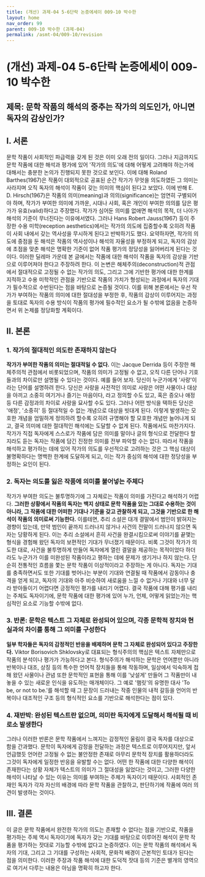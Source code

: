 ```yaml
---
title: (개선) 과제-04 5-6단락 논증에세이 009-10 박수한
layout: home
nav_order: 99
parent: 009-10 박수한 (과제-04)
permalink: /asmt-04/009-10/revision
---
```


# (개선) 과제-04 5-6단락 논증에세이 009-10 박수한 

## 제목: 문학 작품의 해석의 중추는 작가의 의도인가, 아니면 독자의 감상인가? 

## I. 서론

문학 작품이 사회적인 파급력을 갖게 된 것은 이미 오래 전의 일이다. 그러나 지금까지도 문학 작품에 대한 해석과 평가에 있어 '작가의 의도'에 대해 어떻게 고려해야 하는가에 대해서는 충분한 논의가 진행되지 못한 것으로 보인다. 이에 대해 Roland Barthes(1967)은 작품이 대외적으로 공표된 순간 작가가 무엇을 의도하였든 그 의미는 사라지며 오직 독자의 해석이 작품이 갖는 의미의 핵심이 된다고 보았다. 이에 반해 E. D. Hirsch(1967)은 작품의 의미(meaning)과 의의(significance)는 엄연히 구별되어야 하며, 작가가 부여한 의미에 가까운, 시대나 사회, 혹은 개인이 부여한 의의를 담은 평가가 유효(valid)하다고 주장했다. 작가가 심어둔 의미를 없애면 해석의 목적, 더 나아가 해석의 기준이 무너진다는 이유에서였다. 그러나 Hans Robert Jauss(1967) 등이 주장한 수용 미학(reception aesthetics)에서는 작가의 의도에 집중할수록 오히려 작품이 사회 내에서 갖는 역사성을 무시하게 된다고 반박하기도 했다. 요약하자면, 작가의 의도에 중점을 둔 해석은 작품의 역사성이나 해석의 자율성을 부정하게 되고, 독자의 감상에 초점을 맞춘 해석은 명확한 기준이 없어 작품 평가의 정당성을 잃어버리게 된다는 것이다. 이러한 딜레마 가운데 본 글에서는 작품에 대한 해석이 작품을 독자의 감상을 기반으로 이루어져야 한다고 주장하려 한다. 이 논변은 해체주의(deconstruction)적 관점에서 절대적으로 고정될 수 없는 작가의 의도, 그리고 그에 기반한 평가에 대한 한계를 지적하고 수용 미학적인 관점을 기반으로 작품의 가치가 형성되는 과정에서 독자의 기대가 필수적으로 수반된다는 점을 바탕으로 논증될 것이다. 이를 위해 본론에서는 우선 작가가 부여하는 작품의 의미에 대한 절대성을 부정한 후, 작품의 감상이 이루어지는 과정을 토대로 독자의 수용 방식이 작품의 평가에 필수적인 요소가 될 수밖에 없음을 논증하면서 위 논제를 정당화할 계획이다. 

## II. 본론

### 1. 작가의 절대적인 의도란 존재하지 않는다

**작가가 부여한 작품의 의미는 절대적일 수 없다.** 이는 Jacque Derrida 등이 주장한 해체주의적 관점에서 비롯되었으며, 작품의 의미가 고정될 수 없고, 오직 다른 단어나 기호들과의 차이로만 설명될 수 있다는 것이다. 예를 들어 보자. 당신이 누군가에게 '사랑'이라는 단어를 설명하려 한다. 당신은 사랑을 사전적인 의미로 사랑은 어떤 사물이나 대상을 아끼고 소중히 여기거나 즐기는 마음이다, 라고 정의할 수도 있고, 혹은 증오나 애정 등 다른 감정과의 차이로 사랑을 묘사할 수도 있다. 그러나 어떤 방식을 택하든 당신은 '애정', '소중히' 등 절대적일 수 없는 개념으로 대상을 빗대게 된다. 이렇게 발생하는 모호한 개념을 엄밀하게 정의하려 할수록 오히려 규명해야 할 모호한 개념만 늘어나게 되고, 결국 의미에 대한 절대적인 해석에는 도달할 수 없게 된다. 작품에서도 마찬가지다. 작가가 직접 독자에게 스스로가 작품에 담은 의미를 말이나 글의 형식으로 전달한다 할 지라도 듣는 독자는 작품에 담긴 진정한 의미를 전부 파악할 수는 없다. 따라서 작품을 해석하고 평가하는 데에 있어 작가의 의도를 우선적으로 고려하는 것은 그 핵심 대상이 불명확하다는 명백한 한계에 도달하게 되고, 이는 작가 중심의 해석에 대한 정당성을 부정하는 요인이 된다. 

### 2. 독자는 의도를 잃은 작품에 의미를 불어넣는 주체다

작가가 부여한 의도는 불투명하기에 그 자체로는 작품이 의미를 가진다고 해석하기 어렵다. **그러한 상황에서 작품의 독자는 백지 상태로 문학 작품을 있는 그대로 수용하는 것이 아니라, 그 작품에 대한 어떠한 기대나 기준을 갖고 관찰하게 되고, 그것을 기반으로 한 해석이 작품의 의미로써 기능한다.** 이를테면, 추리 소설은 대개 결말에서 범인이 밝혀지는 경향이 있는데, 만약 범인이 끝까지 드러나지 않거나 사건의 전말이 드러나지 않으면 독자는 당황하게 된다. 이는 추리 소설에서 흔히 사건을 완결시킴으로써 이야기를 끝맺는 형식을 경험해 왔던 독자의 보편적인 기대가 무너졌기 때문이다. 비록 그것이 작가가 의도한 대로, 사건을 불투명하게 만들어 독자에게 열린 결말을 제공하는 목적이었다 하더라도 누군가가 이를 미완성된 작품이라고 평하는 데에 문제가 생기거나 하지 않는다. 단순히 전통적인 흐름을 쫓는 문학 작품이 이상적이라고 주장하는 게 아니다. 독자는 기대를 충족하면서도 또한 기대를 벗어나는 부분이 기대와 연결될 때 작품에서 감동이나 충격을 얻게 되고, 독자의 기대와 아주 비슷하여 새로움을 느낄 수 없거나 기대와 너무 달라 받아들이기 어렵다면 긍정적인 평가를 내리기 어렵다. 결국 작품에 대해 평가를 내리는 주체도 독자이기에, 문학 작품에 대한 평가에 있어 누가, 언제, 어떻게 읽었는가는 핵심적인 요소로 기능할 수밖에 없다. 

### 3. 반론: 문학은 텍스트 그 자체로 완성되어 있으며, 각종 문학적 장치와 현실과의 차이를 통해 그 의미를 구성한다

**일부 학자들은 독자의 감정적인 반응을 배제하며 문학 그 자체로 완성되어 있다고 주장한다.** Viktor Borisovich Shklovsky로 대표되는 형식주의의 핵심은 텍스트 자체만으로 작품의 분석이나 평가가 가능하다고 본다. 형식주의가 해석하는 문학은 언어뿐만 아니라 반복이나 대조, 상징 등의 특수한 언어적 장치들을 통해 작동하며, 일상에서 익숙하게 접해 왔던 사물이나 관념 또한 문학적인 표현을 통해 이를 '낮설게' 만들어 그 작품만이 내놓을 수 있는 새로운 인식을 유도하는 매개체이다. 그 예로 '햄릿'의 유명한 대사 'To be, or not to be.'를 해석할 때 그 문장이 드러내는 작중 인물의 내적 갈등을 언어의 반복이나 대조적인 구조 등의 형식적인 요소를 기반으로 해석한다는 점이 있다. 

### 4. 재반박: 완성된 텍스트란 없으며, 의미란 독자에게 도달해서 해석될 때 비로소 발생한다

그러나 이러한 반론은 문학 작품에서 느껴지는 감정적인 울림이 결국 독자를 대상으로 함을 간과했다. 문학이 독자에게 감정을 전달하는 과정은 텍스트로 이루어지지만, 앞서 언급했듯 언어란 고정될 수 없는 불안정한 존재로 아무리 문학적 장치를 활용하더라도 그것이 독자에게 일정한 반응을 유발할 수는 없다. 어떤 한 작품에 대한 다양한 해석이 존재한다는 상황 자체가 텍스트의 의미가 그 절대성을 잃었다는 것이고, 그러한 다양한 해석이 나타날 수 있는 이유는 의미를 부여하는 주체가 독자이기 때문이다. 사회적인 존재인 독자가 각자 자신의 배경에 따라 문학 작품을 관찰하고, 판단하기에 작품에 여러 의견이 발생하는 것이다. 

## III. 결론

이 글은 문학 작품에서 완전한 작가의 의도는 존재할 수 없다는 점을 기반으로, 작품을 평가하는 주체 역시 독자이기에 독자가 갖는 기대를 바탕으로 이루어진 해석이 문학 작품을 평가하는 잣대로 기능할 수밖에 없다고 논증하였다. 이는 문학 작품의 해석에서 독자의 기대, 그리고 그 기대를 구성하는 사회적, 문화적 배경이 근본적인 토대가 된다는 점을 의미한다. 이러한 주장과 작품 해석에 대한 도덕적 잣대 등의 기준은 별개의 영역으로 여기서 다루는 내용은 아님을 명확히 하고자 한다. 